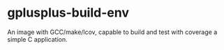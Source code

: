# gplusplus-build-env

An image with GCC/make/lcov, capable to build and test with coverage a simple C application.
